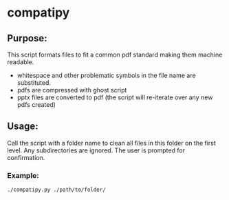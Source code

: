 # compatipy

## Purpose:
This script formats files to fit a common pdf standard making them machine readable. 
- whitespace and other problematic symbols in the file name are substituted. 
- pdfs are compressed with ghost script
- pptx files are converted to pdf (the script will re-iterate over any new pdfs created)

## Usage:
Call the script with a folder name to clean all files in this folder on the first level. 
Any subdirectories are ignored. The user is prompted for confirmation. 

### Example: 

```bash
./compatipy.py ./path/to/folder/
```